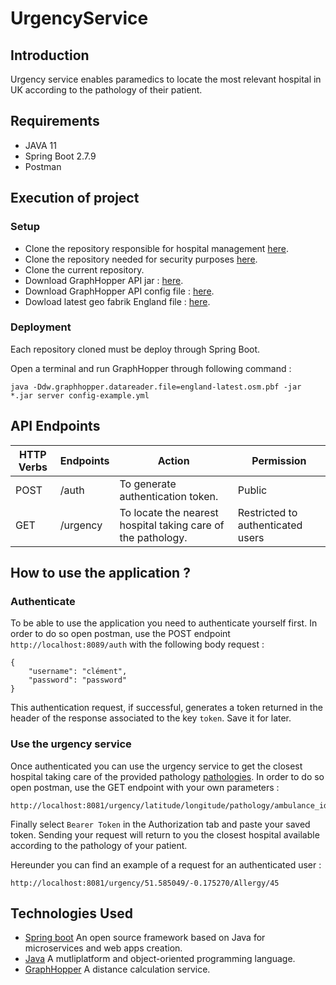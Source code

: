 # UrgencyService

## Introduction
Urgency service enables paramedics to locate the most relevant hospital in UK according to the pathology of their patient.

## Requirements
* JAVA 11
* Spring Boot 2.7.9
* Postman

## Execution of project
### Setup
* Clone the repository responsible for hospital management [here](https://github.com/cjour/HospitalManagementService).
* Clone the repository needed for security purposes [here](https://github.com/cjour/SecurityService).
* Clone the current repository. 
* Download GraphHopper API jar : [here](https://repo1.maven.org/maven2/com/graphhopper/graphhopper-web/7.0/graphhopper-web-7.0.jar).
* Download GraphHopper API config file : [here](https://raw.githubusercontent.com/graphhopper/graphhopper/7.x/config-example.yml).
* Dowload latest geo fabrik England file : [here](https://download.geofabrik.de/europe/great-britain/england-latest.osm.pbf).

### Deployment
Each repository cloned must be deploy through Spring Boot.

Open a terminal and run GraphHopper through following command :

```
java -Ddw.graphhopper.datareader.file=england-latest.osm.pbf -jar *.jar server config-example.yml
```

## API Endpoints
| HTTP Verbs | Endpoints | Action | Permission
| --- | --- | --- | --- |
| POST | /auth | To generate authentication token. | Public
| GET | /urgency | To locate the nearest hospital taking care of the pathology. | Restricted to authenticated users

## How to use the application ?
### Authenticate
To be able to use the application you need to authenticate yourself first.
In order to do so open postman, use the POST endpoint `http://localhost:8089/auth` with the following body request :
```
{
    "username": "clément",
    "password": "password"
}
```
This authentication request, if successful, generates a token returned in the header of the response associated to the key `token`. Save it for later.

### Use the urgency service
Once authenticated you can use the urgency service to get the closest hospital taking care of the provided pathology [pathologies](https://s3-eu-west-1.amazonaws.com/course.oc-static.com/projects/Architecte+Logiciel+FR/P11/Donne%CC%81es+de+re%CC%81fe%CC%81rence+sur+les+spe%CC%81cialite%CC%81s+NHS.pdf).
In order to do so open postman, use the GET endpoint with your own parameters :
```
http://localhost:8081/urgency/latitude/longitude/pathology/ambulance_id
```
Finally select `Bearer Token` in the Authorization tab and paste your saved token.
Sending your request will return to you the closest hospital available according to the pathology of your patient.

Hereunder you can find an example of a request for an authenticated user :
```
http://localhost:8081/urgency/51.585049/-0.175270/Allergy/45
```

## Technologies Used
* [Spring boot](https://spring.io/projects/spring-boot) An open source framework based on Java for microservices and web apps creation.
* [Java](https://www.java.com/fr/) A mutliplatform and object-oriented programming language.
* [GraphHopper](https://www.graphhopper.com/) A distance calculation service.
